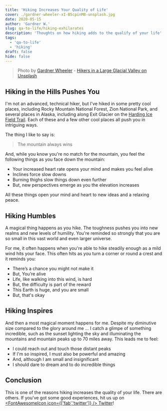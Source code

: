 ```yaml
---
title: 'Hiking Increases Your Quality of Life'
cover: ./gardner-wheeler-xI-B5cpinM8-unsplash.jpg
date: 2020-05-15
author: 'Gardner W.'
slug: qa-to-life/hiking-exhilarates
description: 'Thoughts on how hiking adds to the qualify of your life'
tags:
  - 'qa-to-life'
  - 'hiking'
draft: false
hide: false
---
```


> Photo by [Gardner Wheeler](https://unsplash.com/@gxwheel152) - [Hikers in a Large Glacial Valley on Unsplash](https://unsplash.com/photos/xI-B5cpinM8)

## Hiking in the Hills Pushes You

I'm not an advanced, technical hiker, but I've hiked in some pretty cool places, including Rocky Mountain National Forest, Zion National Park, and several places in Alaska, including along Exit Glacier on the [Harding Ice Field Trail](https://www.nps.gov/thingstodo/hike-the-harding-icefield-trail.htm). Each of these and a few other cool places all push you in intriguing ways.

The thing I like to say is:

> The mountain always wins

And, while you know you're no match for the mountain, you feel the following things as you face down the mountain:

- Your increased heart rate opens your mind and makes you feel alive
- Inclines force slow downs
- Burning thighs slow things down even further
- But, new perspectives emerge as you the elevation increases

All these things open your mind and heart to new ideas and a relaxing peace.

## Hiking Humbles

A magical thing happens as you hike. The toughness pushes you into new realms and new levels of humility. You're reminded so strongly that you are so small in this vast world and even larger universe.

For me, it often happens when you're able to hike steadily enough as a mild wind hits your face. This often hits as you turn a corner or round a crest and it reminds you:

- There’s a chance you might not make it
- But, You’re alive
- Life, like walking into this wind, is hard
- But, the difficulty is part of the reward
- This Earth is huge, and you are small
- But, that's okay

## Hiking Inspires

And then a most magical moment happens for me. Despite my diminutive size compared to the glory around me ... I catch a glimpe of something incredible, such as the sunset lighting the sky and illuminating the mountains and mountain peaks up to 70 miles away. This leads me to feel:

- I could reach out and touch those distant peaks
- If I'm so inspired, I must also be powerful and amazing
- And, although I am small and insignificant
- I should dare to dream and to do incredible things

## Conclusion

This is one of the reasons hiking increases the quality of your life. There are others. If you've got some good experiences, hit us up on [<FontAwesomeIcon icon={['fab','twitter']} /> Twitter](https://twitter.com/gxwheel152)! 